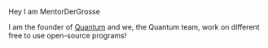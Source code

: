 Hey I am MentorDerGrosse

I am the founder of [Quantum](https://github.com/it-is-quantum) and we, the Quantum team, work on different free to use open-source programs!
